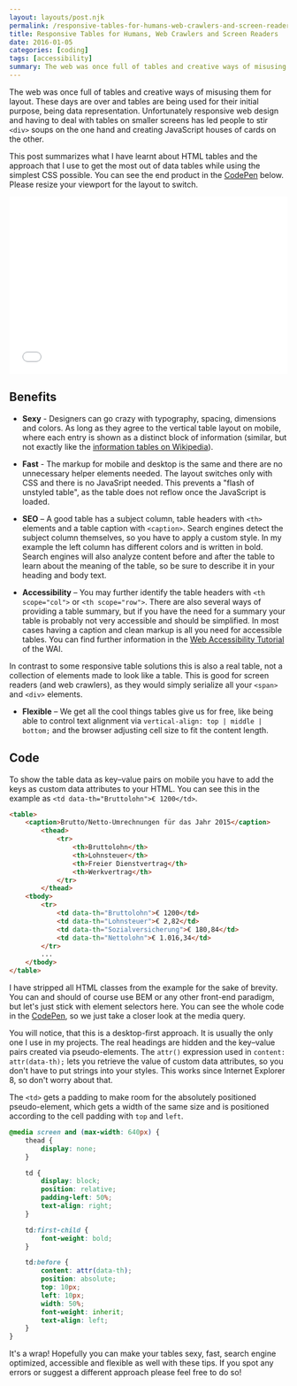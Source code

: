 ```yaml
---
layout: layouts/post.njk
permalink: /responsive-tables-for-humans-web-crawlers-and-screen-readers/index.html
title: Responsive Tables for Humans, Web Crawlers and Screen Readers
date: 2016-01-05
categories: [coding]
tags: [accessibility]
summary: The web was once full of tables and creative ways of misusing them for layout. These days are over and tables are being used for their initial purpose, being data representation. Unfortunately responsive web design and having to deal with tables on smaller screens has led people to stir <code>&lt;div&gt;></code> soups on the one hand and creating JavaScript houses of cards on the other.
---
```


The web was once full of tables and creative ways of misusing them for layout. These days are over and tables are being used for their initial purpose, being data representation. Unfortunately responsive web design and having to deal with tables on smaller screens has led people to stir `<div>` soups on the one hand and creating JavaScript houses of cards on the other.

This post summarizes what I have learnt about HTML tables and the approach that I use to get the most out of data tables while using the simplest CSS possible. You can see the end product in the [CodePen](http://codepen.io/Lorti/pen/obXOyM/) below. Please resize your viewport for the layout to switch.

<iframe height='320' scrolling='no' title='Responsive Tables II' src='//codepen.io/Lorti/embed/obXOyM/?height=320&theme-id=dark&default-tab=html,result&embed-version=2' frameborder='no' allowtransparency='true' allowfullscreen='true' style='width: 100%;'>See the Pen <a href='https://codepen.io/Lorti/pen/obXOyM/'>Responsive Tables II</a> by Manuel Wieser (<a href='https://codepen.io/Lorti'>@Lorti</a>) on <a href='https://codepen.io'>CodePen</a>.
</iframe>

## Benefits

* **Sexy** - Designers can go crazy with typography, spacing, dimensions and colors. As long as they agree to the vertical table layout on mobile, where each entry is shown as a distinct block of information (similar, but not exactly like the [information tables on Wikipedia](https://en.wikipedia.org/wiki/Sun)).

* **Fast** - The markup for mobile and desktop is the same and there are no unnecessary helper elements needed. The layout switches only with CSS and there is no JavaSript needed. This prevents a "flash of unstyled table", as the table does not reflow once the JavaScript is loaded.

* **SEO** – A good table has a subject column, table headers with `<th>` elements and a table caption with `<caption>`. Search engines detect the subject column themselves, so you have to apply a custom style. In my example the left column has different colors and is written in bold. Search engines will also analyze content before and after the table to learn about the meaning of the table, so be sure to describe it in your heading and body text.

* **Accessibility** – You may further identify the table headers with `<th scope="col">`
 or `<th scope="row">`. There are also several ways of providing a table summary, but if you have the need for a summary your table is probably not very accessible and should be simplified. In most cases having a caption and clean markup is all you need for accessible tables. You can find further information in the [Web Accessibility Tutorial](http://www.w3.org/WAI/tutorials/tables/) of the WAI.

In contrast to some responsive table solutions this is also a real table, not a collection of elements made to look like a table. This is good for screen readers (and web crawlers), as they would simply serialize all your `<span>` and `<div>` elements.

* **Flexible** – We get all the cool things tables give us for free, like being able to control text alignment via `vertical-align: top | middle | bottom;` and the browser adjusting cell size to fit the content length.

## Code

To show the table data as key–value pairs on mobile you have to add the keys as custom data attributes to your HTML. You can see this in the example as `<td data-th="Bruttolohn">€ 1200</td>`.

~~~ html
<table>
    <caption>Brutto/Netto-Umrechnungen für das Jahr 2015</caption>
        <thead>
            <tr>
                <th>Bruttolohn</th>
                <th>Lohnsteuer</th>
                <th>Freier Dienstvertrag</th>
                <th>Werkvertrag</th>
            </tr>
        </thead>
    <tbody>
        <tr>
            <td data-th="Bruttolohn">€ 1200</td>
            <td data-th="Lohnsteuer">€ 2,82</td>
            <td data-th="Sozialversicherung">€ 180,84</td>
            <td data-th="Nettolohn">€ 1.016,34</td>
        </tr>
        ...
    </tbody>
</table>
~~~

I have stripped all HTML classes from the example for the sake of brevity. You can and should of course use BEM or any other front-end paradigm, but let's just stick with element selectors here. You can see the whole code in the [CodePen](http://codepen.io/Lorti/pen/obXOyM/), so we just take a closer look at the media query.

You will notice, that this is a desktop-first approach. It is usually the only one I use in my projects. The real headings are hidden and the key–value pairs created via pseudo-elements. The `attr()` expression used in `content: attr(data-th);` lets you retrieve the value of custom data attributes, so you don't have to put strings into your styles. This works since Internet Explorer 8, so don't worry about that.

The `<td>` gets a padding to make room for the absolutely positioned pseudo-element, which gets a width of the same size and is positioned according to the cell padding with `top` and `left`.

~~~ css
@media screen and (max-width: 640px) {
    thead {
        display: none;
    }

    td {
        display: block;
        position: relative;
        padding-left: 50%;
        text-align: right;
    }

    td:first-child {
        font-weight: bold;
    }

    td:before {
        content: attr(data-th);
        position: absolute;
        top: 10px;
        left: 10px;
        width: 50%;
        font-weight: inherit;
        text-align: left;
    }
}
~~~

It's a wrap! Hopefully you can make your tables sexy, fast, search engine optimized, accessible and flexible as well with these tips. If you spot any errors or suggest a different approach please feel free to do so!
